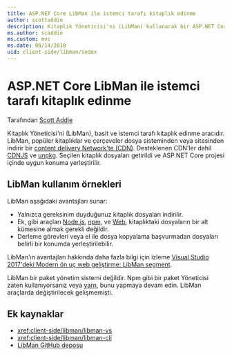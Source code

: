 ```yaml
---
title: ASP.NET Core LibMan ile istemci tarafı kitaplık edinme
author: scottaddie
description: Kitaplık Yöneticisi'ni (LibMan) kullanarak bir ASP.NET Core projesi içinde istemci tarafı kitaplık varlıkları yüklemeyi öğrenin.
ms.author: scaddie
ms.custom: mvc
ms.date: 08/14/2018
uid: client-side/libman/index
---
```

# <a name="client-side-library-acquisition-in-aspnet-core-with-libman"></a>ASP.NET Core LibMan ile istemci tarafı kitaplık edinme

Tarafından [Scott Addie](https://twitter.com/Scott_Addie)

Kitaplık Yöneticisi'ni (LibMan), basit ve istemci tarafı kitaplık edinme aracıdır. LibMan, popüler kitaplıklar ve çerçeveler dosya sisteminden veya sitesinden indirir bir [content delivery Network'te (CDN)](https://wikipedia.org/wiki/Content_delivery_network). Desteklenen CDN'ler dahil [CDNJS](https://cdnjs.com/) ve [unpkg](https://unpkg.com/#/). Seçilen kitaplık dosyaları getirildi ve ASP.NET Core projesi içinde uygun konuma yerleştirilir.

## <a name="libman-use-cases"></a>LibMan kullanım örnekleri

LibMan aşağıdaki avantajları sunar:

* Yalnızca gereksinim duyduğunuz kitaplık dosyaları indirilir.
* Ek, gibi araçları [Node.js](https://nodejs.org), [npm](https://www.npmjs.com), ve [Web](https://webpack.js.org), kitaplıktaki dosyaların bir alt kümesine almak gerekli değildir.
* Derleme görevleri veya el ile dosya kopyalama başvurmadan dosyaları belirli bir konumda yerleştirilebilir.

LibMan'ın avantajları hakkında daha fazla bilgi için izleme [Visual Studio 2017'deki Modern ön uç web geliştirme: LibMan segment](https://channel9.msdn.com/Events/Build/2017/B8073#time=43m34s).

LibMan bir paket yönetim sistemi değildir. Npm gibi bir paket Yöneticisi zaten kullanıyorsanız veya [yarn](https://yarnpkg.com), bunu yapmaya devam edin. LibMan araçlarda değiştirilecek gelişmemişti.

## <a name="additional-resources"></a>Ek kaynaklar

* <xref:client-side/libman/libman-vs>
* <xref:client-side/libman/libman-cli>
* [LibMan GitHub deposu](https://github.com/aspnet/LibraryManager)
